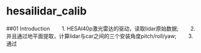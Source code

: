 # hesailidar_calib 
##01 Introduction
&emsp;&emsp;1. HESAI40p激光雷达的驱动，读取lidar原始数据;
&emsp;&emsp;2. 并且通过地平面提取，计算lidar与car之间的三个安装角度pitch/roll/yaw;
&emsp;&emsp;3. 通过